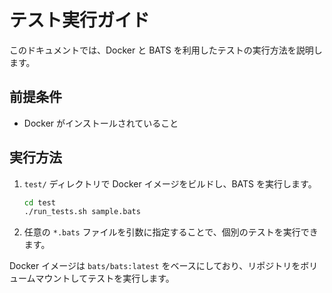 # テスト実行ガイド

このドキュメントでは、Docker と BATS を利用したテストの実行方法を説明します。

## 前提条件
- Docker がインストールされていること

## 実行方法
1. `test/` ディレクトリで Docker イメージをビルドし、BATS を実行します。
   ```sh
   cd test
   ./run_tests.sh sample.bats
   ```
2. 任意の `*.bats` ファイルを引数に指定することで、個別のテストを実行できます。

Docker イメージは `bats/bats:latest` をベースにしており、リポジトリをボリュームマウントしてテストを実行します。
